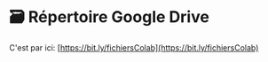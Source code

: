 # 🗃 Répertoire Google Drive

C'est par ici: [https://bit.ly/fichiersColab](https://bit.ly/fichiersColab)

